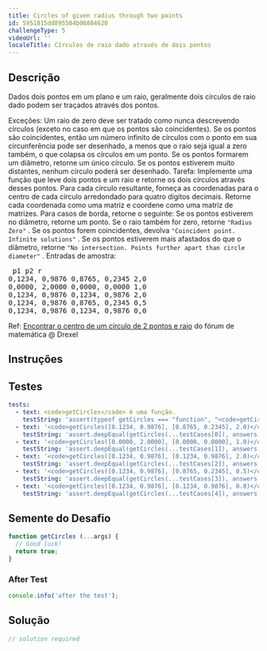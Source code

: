```yaml
---
title: Circles of given radius through two points
id: 5951815dd895584b06884620
challengeType: 5
videoUrl: ''
localeTitle: Círculos de raio dado através de dois pontos
---
```


## Descrição
<section id="description"><p> Dados dois pontos em um plano e um raio, geralmente dois círculos de raio dado podem ser traçados através dos pontos. </p> Exceções: Um raio de zero deve ser tratado como nunca descrevendo círculos (exceto no caso em que os pontos são coincidentes). Se os pontos são coincidentes, então um número infinito de círculos com o ponto em sua circunferência pode ser desenhado, a menos que o raio seja igual a zero também, o que colapsa os círculos em um ponto. Se os pontos formarem um diâmetro, retorne um único círculo. Se os pontos estiverem muito distantes, nenhum círculo poderá ser desenhado. Tarefa: Implemente uma função que leve dois pontos e um raio e retorne os dois círculos através desses pontos. Para cada círculo resultante, forneça as coordenadas para o centro de cada círculo arredondado para quatro dígitos decimais. Retorne cada coordenada como uma matriz e coordene como uma matriz de matrizes. Para casos de borda, retorne o seguinte: Se os pontos estiverem no diâmetro, retorne um ponto. Se o raio também for zero, retorne <code>&quot;Radius Zero&quot;</code> . Se os pontos forem coincidentes, devolva <code>&quot;Coincident point. Infinite solutions&quot;</code> . Se os pontos estiverem mais afastados do que o diâmetro, retorne <code>&quot;No intersection. Points further apart than circle diameter&quot;</code> . Entradas de amostra: <pre> p1 p2 r
0,1234, 0,9876 0,8765, 0,2345 2,0
0,0000, 2,0000 0,0000, 0,0000 1,0
0,1234, 0,9876 0,1234, 0,9876 2,0
0,1234, 0,9876 0,8765, 0,2345 0,5
0,1234, 0,9876 0,1234, 0,9876 0,0
</pre> Ref: <a href="http://mathforum.org/library/drmath/view/53027.html" title="link: http://mathforum.org/library/drmath/view/53027.html">Encontrar o centro de um círculo de 2 pontos e raio</a> do fórum de matemática @ Drexel </section>

## Instruções
<section id="instructions">
</section>

## Testes
<section id='tests'>

```yml
tests:
  - text: <code>getCircles</code> é uma função.
    testString: 'assert(typeof getCircles === "function", "<code>getCircles</code> is a function.");'
  - text: '<code>getCircles([0.1234, 0.9876], [0.8765, 0.2345], 2.0)</code> deve retornar <code>[[1.8631, 1.9742], [-0.8632, -0.7521]]</code> .'
    testString: 'assert.deepEqual(getCircles(...testCases[0]), answers[0], "<code>getCircles([0.1234, 0.9876], [0.8765, 0.2345], 2.0)</code> should return <code>[[1.8631, 1.9742], [-0.8632, -0.7521]]</code>.");'
  - text: '<code>getCircles([0.0000, 2.0000], [0.0000, 0.0000], 1.0)</code> deve retornar <code>[0, 1]</code>'
    testString: 'assert.deepEqual(getCircles(...testCases[1]), answers[1], "<code>getCircles([0.0000, 2.0000], [0.0000, 0.0000], 1.0)</code> should return <code>[0, 1]</code>");'
  - text: '<code>getCircles([0.1234, 0.9876], [0.1234, 0.9876], 2.0)</code> deve retornar um <code>Coincident point. Infinite solutions</code>'
    testString: 'assert.deepEqual(getCircles(...testCases[2]), answers[2], "<code>getCircles([0.1234, 0.9876], [0.1234, 0.9876], 2.0)</code> should return <code>Coincident point. Infinite solutions</code>");'
  - text: '<code>getCircles([0.1234, 0.9876], [0.8765, 0.2345], 0.5)</code> deve retornar <code>No intersection. Points further apart than circle diameter</code>'
    testString: 'assert.deepEqual(getCircles(...testCases[3]), answers[3], "<code>getCircles([0.1234, 0.9876], [0.8765, 0.2345], 0.5)</code> should return <code>No intersection. Points further apart than circle diameter</code>");'
  - text: '<code>getCircles([0.1234, 0.9876], [0.1234, 0.9876], 0.0)</code> deve retornar o <code>Radius Zero</code>'
    testString: 'assert.deepEqual(getCircles(...testCases[4]), answers[4], "<code>getCircles([0.1234, 0.9876], [0.1234, 0.9876], 0.0)</code> should return <code>Radius Zero</code>");'

```

</section>

## Semente do Desafio
<section id='challengeSeed'>

<div id='js-seed'>

```js
function getCircles (...args) {
  // Good luck!
  return true;
}

```

</div>


### After Test
<div id='js-teardown'>

```js
console.info('after the test');
```

</div>

</section>

## Solução
<section id='solution'>

```js
// solution required
```
</section>
